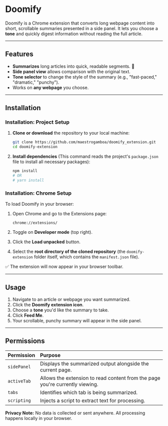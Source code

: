 # Doomify

Doomify is a Chrome extension that converts long webpage content into short, scrollable summaries presented in a side panel. It lets you choose a **tone** and quickly digest information without reading the full article.

---

## Features

* **Summarizes** long articles into quick, readable segments. 📝
* **Side panel view** allows comparison with the original text.
* **Tone selector** to change the style of the summary (e.g., "fast-paced," "dramatic," "punchy").
* Works on **any webpage** you choose.

---

## Installation

### Installation: Project Setup

1.  **Clone or download** the repository to your local machine:

    ```bash
    git clone https://github.com/maestrogamboa/doomify_extension.git
    cd doomify-extension
    ```

2.  **Install dependencies** (This command reads the project's `package.json` file to install all necessary packages):

    ```bash
    npm install
    # OR
    # yarn install
    ```

### Installation: Chrome Setup

To load Doomify in your browser:

1.  Open Chrome and go to the Extensions page:

    ```
    chrome://extensions/
    ```

2.  Toggle on **Developer mode** (top right).

3.  Click the **Load unpacked** button.

4.  Select the **root directory of the cloned repository** (the `doomify-extension` folder itself, which contains the `manifest.json` file).

✅ The extension will now appear in your browser toolbar.

---

## Usage

1.  Navigate to an article or webpage you want summarized.
2.  Click the **Doomify extension icon**.
3.  Choose a **tone** you'd like the summary to take.
4.  Click **Feed Me**.
5.  Your scrollable, punchy summary will appear in the side panel.

---

## Permissions

| Permission | Purpose |
| :--- | :--- |
| `sidePanel` | Displays the summarized output alongside the current page. |
| `activeTab` | Allows the extension to read content from the page you're currently viewing. |
| `tabs` | Identifies which tab is being summarized. |
| `scripting` | Injects a script to extract text for processing. |

**Privacy Note:** No data is collected or sent anywhere. All processing happens locally in your browser.